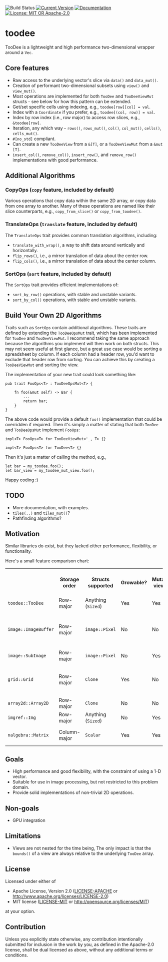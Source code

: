 ![Build Status](https://github.com/antonmarsden/toodee/workflows/Test/badge.svg)
[![Current Version](https://img.shields.io/crates/v/toodee.svg)](https://crates.io/crates/toodee)
[![Documentation](https://docs.rs/toodee/badge.svg)](https://docs.rs/toodee)
[![License: MIT OR Apache-2.0](https://img.shields.io/crates/l/toodee.svg)](#license)

# toodee

TooDee is a lightweight and high performance two-dimensional wrapper around a `Vec`.

## Core features

- Raw access to the underlying vector's slice via `data()` and `data_mut()`.
- Creation of performant two-dimensional subsets using `view()` and `view_mut()`.
- Most operations are implemented for both `TooDee` and `TooDeeViewMut` structs - see below for how this pattern can be extended.
- Get/set specific cells using indexing, e.g., `toodee[row][col] = val`.
- Index with a `Coordinate` if you prefer, e.g., `toodee[(col, row)] = val`.
- Index by row index (i.e., row major) to access row slices, e.g., `&toodee[row]`.
- Iteration, any which way - `rows()`, `rows_mut()`, `col()`, `col_mut()`, `cells()`, `cells_mut()`.
- `#[no_std]` compliant.
- Can create a new `TooDeeView`  from a `&[T]`, or a `TooDeeViewMut`  from  a `&mut [T]`.
- `insert_col()`, `remove_col()`, `insert_row()`, and `remove_row()` implementations with good performance.

## Additional Algorithms

### CopyOps (`copy` feature, included by default)

Various operations that copy data within the same 2D array, or copy data from one array to another. Many of these
operations are named like their slice counterparts, e.g., `copy_from_slice()` or `copy_from_toodee()`.

### TranslateOps (`translate` feature, included by default)

The `TranslateOps` trait provides common translation algorithms, including:
- `translate_with_wrap()`, a way to shift data around vertically and horizontally.
- `flip_rows()`, i.e., a mirror translation of data about the center row.
- `flip_cols()`, i.e., a mirror translation of data about the center column.

### SortOps (`sort` feature, included by default)

The `SortOps` trait provides efficient implementations of:
- `sort_by_row()` operations, with stable and unstable variants.
- `sort_by_col()` operations, with stable and unstable variants.

## Build Your Own 2D Algorithms

Traits such as `SortOps` contain additional algorithms. These traits are defined by extending
the `TooDeeOpsMut` trait, which has been implemented for `TooDee` and `TooDeeViewMut`. I recommend
taking the same approach because the algorithms you implement will then work on both structs. This may not seem
useful at first glance, but a great use case would be sorting a spreadsheet by column. If each column
had a header row, you'd want to exclude that header row from sorting. You can achieve this by creating
a `TooDeeViewMut` and sorting the view.

The implementation of your new trait could look something like:

```
pub trait FooOps<T> : TooDeeOpsMut<T> {

    fn foo(&mut self) -> Bar {
        ...
        return bar;
    }
}
```

The above code would provide a default `foo()` implementation that could be overridden if required. Then it's
simply a matter of stating that both `TooDee` and `TooDeeOpsMut` implement `FooOps`:

```
impl<T> FooOps<T> for TooDeeViewMut<'_, T> {}

impl<T> FooOps<T> for TooDee<T> {}
```

Then it's just a matter of calling the method, e.g.,

```
let bar = my_toodee.foo();
let bar_view = my_toodee_mut_view.foo();
```

Happy coding :)

## TODO

- More documentation, with examples.
- `tiles(..)` and `tiles_mut()`?
- Pathfinding algorithms?

## Motivation

Similar libraries do exist, but they lacked either performance, flexibility, or functionality. 

Here's a small feature comparison chart:

<table>
  <tr><th></th><th>Storage order</th><th>Structs supported</th><th>Growable?</th><th>Mutable views?</th><th>Raw data access?</th><th>Iterate over row slices?</th><th>Notes</th></tr>
  <tr><td><code>toodee::TooDee</code></td><td>Row-major</td><td>Anything (<code>Sized</code>)</td><td>Yes</td><td>Yes</td><td>Yes</td><td>Yes</td><td></td></tr>
  <tr><td><code>image::ImageBuffer</code></td><td>Row-major</td><td><code>image::Pixel</code></td><td>No</td><td>No</td><td>Yes</td><td>No</td><td>Good for image processing - see the <code>imageproc</code> crate.</tr>
  <tr><td><code>image::SubImage</code></td><td>Row-major</td><td><code>image::Pixel</code></td><td>No</td><td>Yes</td><td>No</td><td>No</td><td></td></tr>
  <tr><td><code>grid::Grid</code></td><td>Row-major</td><td><code>Clone</code></td><td>Yes</td><td>No</td><td>Yes</td><td>No</td><td>Similar to <code>TooDee</code>, but not as functionally rich.</td></tr>
  <tr><td><code>array2d::Array2D</code></td><td>Row-major</td><td><code>Clone</code></td><td>No</td><td>No</td><td>No</td><td>No</td><td></td></tr>
  <tr><td><code>imgref::Img</code></td><td>Row-major</td><td>Anything (<code>Sized</code>)</td><td>No</td><td>Yes</td><td>Yes</td><td>No</td><td></td></tr>
  <tr><td><code>nalgebra::Matrix</code></td><td>Column-major</td><td><code>Scalar</code></td><td>Yes</td><td>Yes</td><td>Yes</td><td>No</td><td>Use this for vector/matrix math.</td></tr>
</table>

## Goals
 
- High performance and good flexibility, with the constraint of using a 1-D vector.
- Suitable for use in image processing, but not restricted to this problem domain.
- Provide solid implementations of non-trivial 2D operations.

## Non-goals
 
- GPU integration

## Limitations

- Views are not nested for the time being, The only impact is that the `bounds()` of a view
  are always relative to the underlying `TooDee` array.

## License

Licensed under either of

 * Apache License, Version 2.0
   ([LICENSE-APACHE](LICENSE-APACHE) or http://www.apache.org/licenses/LICENSE-2.0)
 * MIT license
   ([LICENSE-MIT](LICENSE-MIT) or http://opensource.org/licenses/MIT)

at your option.

## Contribution

Unless you explicitly state otherwise, any contribution intentionally submitted
for inclusion in the work by you, as defined in the Apache-2.0 license, shall be
dual licensed as above, without any additional terms or conditions.

